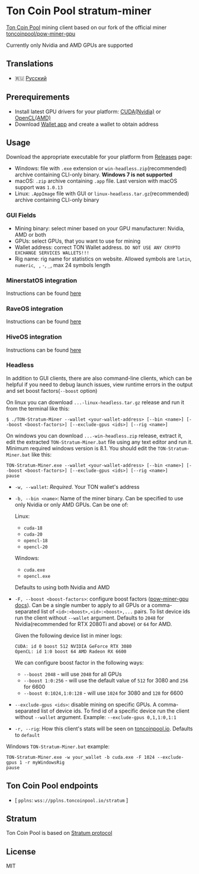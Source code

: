 # Ton Coin Pool stratum-miner

[Ton Coin Pool](https://toncoinpool.io) mining client based on our fork of the official miner
[toncoinpool/pow-miner-gpu](https://github.com/toncoinpool/pow-miner-gpu)

Currently only Nvidia and AMD GPUs are supported

## Translations

-   :ru: [Русский](docs/readme_ru.md)

## Prerequirements

-   Install latest GPU drivers for your platform:
    [CUDA(Nvidia)](https://docs.nvidia.com/cuda/cuda-installation-guide-microsoft-windows/index.html) or
    [OpenCL(AMD)](https://support.amd.com/en-us/download)
-   Download [Wallet app](https://ton.org/wallets) and create a wallet to obtain address

## Usage

Download the appropriate executable for your platform from
[Releases](https://github.com/toncoinpool/stratum-miner/releases) page:

-   Windows: file with `.exe` extension or `win-headless.zip`(recommended) archive containing CLI-only binary.
    **Windows 7 is not supported**
-   macOS: `.zip` archive containing `.app` file. Last version with macOS support was `1.0.13`
-   Linux: `.AppImage` file with GUI or `linux-headless.tar.gz`(recommended) archive containing CLI-only binary

### GUI Fields

-   Mining binary: select miner based on your GPU manufacturer: Nvidia, AMD or both
-   GPUs: select GPUs, that you want to use for mining
-   Wallet address: correct TON Wallet address. `DO NOT USE ANY CRYPTO EXCHANGE SERVICES WALLETS!!!`
-   Rig name: rig name for statistics on website. Allowed symbols are `latin`, `numeric`, ` `, `-`, `_`, max 24 symbols
    length

### MinerstatOS integration

Instructions can be found [here](integrations/minerstat/README.md)

### RaveOS integration

Instructions can be found [here](integrations/raveos/README.md)

### HiveOS integration

Instructions can be found [here](integrations/hiveos/README.md)

### Headless

In addition to GUI clients, there are also command-line clients, which can be helpful if you need to debug launch
issues, view runtime errors in the output and set boost factors(`--boost` option)

On linux you can download `...-linux-headless.tar.gz` release and run it from the terminal like this:

```shell
$ ./TON-Stratum-Miner --wallet <your-wallet-address> [--bin <name>] [--boost <boost-factors>] [--exclude-gpus <ids>] [--rig <name>]
```

On windows you can download `...-win-headless.zip` release, extract it, edit the extracted `TON-Stratum-Miner.bat` file
using any text editor and run it. Minimum required windows version is 8.1. You should edit the
`TON-Stratum-Miner.bat` like this:

```shell
TON-Stratum-Miner.exe --wallet <your-wallet-address> [--bin <name>] [--boost <boost-factors>] [--exclude-gpus <ids>] [--rig <name>]
pause
```

-   `-w, --wallet`: _Required_. Your TON wallet's address
-   `-b, --bin <name>`: Name of the miner binary. Can be specified to use only Nvidia or only AMD GPUs. Can be one of:

    Linux:

    -   `cuda-18`
    -   `cuda-20`
    -   `opencl-18`
    -   `opencl-20`

    Windows:

    -   `cuda.exe`
    -   `opencl.exe`

    Defaults to using both Nvidia and AMD

-   `-F, --boost <boost-factors>`: configure boost factors
    ([pow-miner-gpu docs](https://github.com/tontechio/pow-miner-gpu/blob/main/crypto/util/pow-miner-howto.md)).
    Can be a single number to apply to all GPUs or a comma-separated list of `<id>:<boost>,<id>:<boost>,...` pairs. To
    list device ids run the client without `--wallet` argument. Defaults to `2048` for Nvidia(recommended for RTX 2080Ti
    and above) or `64` for AMD.

    Given the following device list in miner logs:

    ```
    CUDA: id 0 boost 512 NVIDIA GeForce RTX 3080
    OpenCL: id 1:0 boost 64 AMD Radeon RX 6600
    ```

    We can configure boost factor in the following ways:

    -   `--boost 2048` - will use `2048` for all GPUs
    -   `--boost 1:0:256` - will use the default value of `512` for 3080 and `256` for 6600
    -   `--boost 0:1024,1:0:128` - will use `1024` for 3080 and `128` for 6600

-   `--exclude-gpus <ids>`: disable mining on specific GPUs. A comma-separated list of device ids. To find id of a
    specific device run the client without `--wallet` argument. Example: `--exclude-gpus 0,1,1:0,1:1`
-   `-r, --rig`: How this client's stats will be seen on [toncoinpool.io](https://toncoinpool.io). Defaults to `default`

Windows `TON-Stratum-Miner.bat` example:

```shell
TON-Stratum-Miner.exe -w your_wallet -b cuda.exe -F 1024 --exclude-gpus 1 -r myWindowsRig
pause
```

## Ton Coin Pool endpoints

-   [ `pplns`: `wss://pplns.toncoinpool.io/stratum` ]

## Stratum

Ton Coin Pool is based on [Stratum protocol](docs/stratum.md)

## License

MIT
